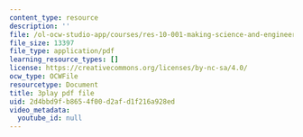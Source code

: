 ```yaml
---
content_type: resource
description: ''
file: /ol-ocw-studio-app/courses/res-10-001-making-science-and-engineering-pictures-a-practical-guide-to-presenting-your-work-spring-2016/2d4bbd9fb8654f00d2afd1f216a928ed_MZTmdqC49WA.pdf
file_size: 13397
file_type: application/pdf
learning_resource_types: []
license: https://creativecommons.org/licenses/by-nc-sa/4.0/
ocw_type: OCWFile
resourcetype: Document
title: 3play pdf file
uid: 2d4bbd9f-b865-4f00-d2af-d1f216a928ed
video_metadata:
  youtube_id: null
---
```


